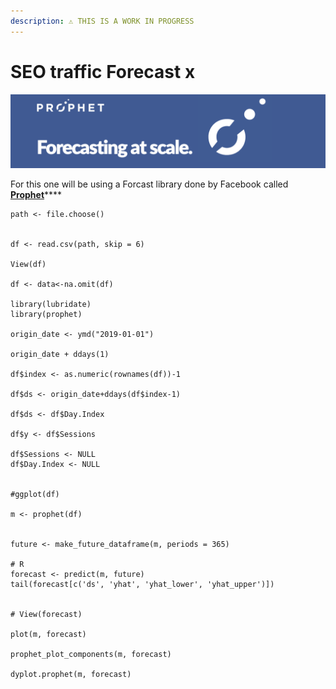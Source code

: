 ```yaml
---
description: ⚠️ THIS IS A WORK IN PROGRESS
---
```


# SEO traffic Forecast x

![](../.gitbook/assets/1_bviweoe5oemhju8xbv_mka.png)

For this one will be using a Forcast library done by Facebook called [**Prophet**](https://facebook.github.io/prophet/)\*\*\*\*

```text
path <- file.choose()


df <- read.csv(path, skip = 6)

View(df)

df <- data<-na.omit(df)

library(lubridate)
library(prophet)

origin_date <- ymd("2019-01-01")

origin_date + ddays(1)

df$index <- as.numeric(rownames(df))-1

df$ds <- origin_date+ddays(df$index-1)

df$ds <- df$Day.Index

df$y <- df$Sessions

df$Sessions <- NULL
df$Day.Index <- NULL


#ggplot(df)

m <- prophet(df)


future <- make_future_dataframe(m, periods = 365)

# R
forecast <- predict(m, future)
tail(forecast[c('ds', 'yhat', 'yhat_lower', 'yhat_upper')])


# View(forecast)

plot(m, forecast)

prophet_plot_components(m, forecast)

dyplot.prophet(m, forecast)


```

